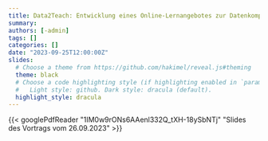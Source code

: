 ```yaml
---
title: Data2Teach: Entwicklung eines Online-Lernangebotes zur Datenkompetenz von Lehrerinnen 
summary:
authors: [-admin]
tags: []
categories: []
date: "2023-09-25T12:00:00Z"
slides:
  # Choose a theme from https://github.com/hakimel/reveal.js#theming
  theme: black
  # Choose a code highlighting style (if highlighting enabled in `params.toml`)
  #   Light style: github. Dark style: dracula (default).
  highlight_style: dracula
---
```




{{< googlePdfReader "1IM0w9rONs6AAenl332Q_tXH-18ySbNTj" "Slides des Vortrags vom 26.09.2023" >}}